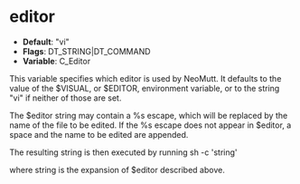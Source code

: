 # editor

- **Default**: "vi"
- **Flags**: DT_STRING|DT_COMMAND
- **Variable**: C_Editor

This variable specifies which editor is used by NeoMutt.
It defaults to the value of the $VISUAL, or $EDITOR, environment
variable, or to the string "vi" if neither of those are set.

The $editor string may contain a %s escape, which will be replaced by the name
of the file to be edited.  If the %s escape does not appear in $editor, a
space and the name to be edited are appended.

The resulting string is then executed by running
sh -c 'string'

where string is the expansion of $editor described above.

